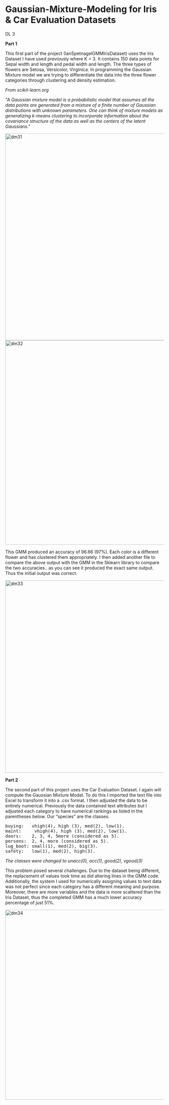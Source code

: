 # Gaussian-Mixture-Modeling for Iris & Car Evaluation Datasets

DL 3

**Part 1**

This first part of the project (IanSpetnagelGMMIrisDataset) uses the Iris Dataset I have used previously where K = 3. It contains 150 data points for Sepal width and length and pedal width and length. The three types of flowers are Setosa, Versicolor, Virginica. In programming the Gaussian Mixture model we are trying to differentiate the data into the three flower categories through clustering and density estimation.


*From scikit-learn.org*

*"A Gaussian mixture model is a probabilistic model that assumes all the data points are generated from a mixture of a finite number of Gaussian distributions with unknown parameters. One can think of mixture models as generalizing k-means clustering to incorporate information about the covariance structure of the data as well as the centers of the latent Gaussians."*


<img width="657" alt="dm31" src="https://github.com/ianspetnagel/Gaussian-Mixture-Modeling/assets/62821052/e0e35908-94da-43c9-b210-3ab2bd6a68e6">
<img width="650" alt="dm32" src="https://github.com/ianspetnagel/Gaussian-Mixture-Modeling/assets/62821052/e6b05662-5665-4dd1-8772-3fba5956594d">

This GMM produced an accuracy of 96.66 (97%). Each color is a different flower and has clustered them appropriately. I then added another file to compare the above output with the GMM in the Sklearn library to compare the two accuracies.. as you can see it produced the exact same output. Thus the initial output was correct.

<img width="612" alt="dm33" src="https://github.com/ianspetnagel/Gaussian-Mixture-Modeling/assets/62821052/9db2e158-88a1-47b4-bb74-b8370883df71">

**Part 2**

The second part of this project uses the Car Evaluation Dataset. I again will compute the Gaussian Mixture Model. To do this I imported the text file into Excel to transform it into a .csv format. I then adjusted the data to be entirely numerical. Previously the data contained text attributes but I adjusted each category to have numerical rankings as listed in the parentheses below. Our “species” are the classes.

<pre>
buying:   vhigh(4), high (3), med(2), low(1).
maint:     vhigh(4), high (3), med(2), low(1).
doors:    2, 3, 4, 5more (considered as 5).
persons:  2, 4, more (considered as 5).
lug_boot: small(1), med(2), big(3).
safety:   low(1), med(2), high(3).
</pre>

*The classes were changed to unacc(0), acc(1), good(2), vgood(3)*

This problem posed several challenges. Due to the dataset being different, the replacement of values took time as did altering lines in the GMM code. Additionally, the system I used for numerically assigning values to text data was not perfect since each category has a different meaning and purpose. Moreover, there are more variables and the data is more scattered than the Iris Dataset, thus the completed GMM has a much lower accuracy percentage of just 51%.


<img width="604" alt="dm34" src="https://github.com/ianspetnagel/Gaussian-Mixture-Modeling/assets/62821052/396cc332-0eec-4109-a1f7-4bb7f7cbdf81">





